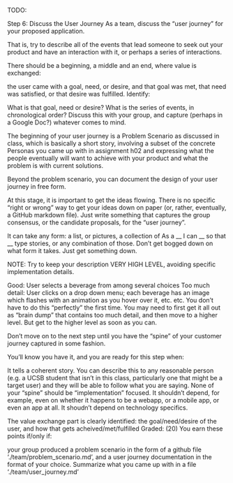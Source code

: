 TODO:

Step 6: Discuss the User Journey
As a team, discuss the “user journey” for your proposed application.

That is, try to describe all of the events that lead someone to seek out your product and have an interaction with it, or perhaps a series of interactions.

There should be a beginning, a middle and an end, where value is exchanged:

the user came with a goal, need, or desire, and
that goal was met, that need was satisfied, or that desire was fulfilled.
Identify:

What is that goal, need or desire?
What is the series of events, in chronological order?
Discuss this with your group, and capture (perhaps in a Google Doc?) whatever comes to mind.

The beginning of your user journey is a Problem Scenario as discussed in class, which is basically a short story, involving a subset of the concrete Personas you came up with in assignment h02 and expressing what the people eventually will want to achieve with your product and what the problem is with current solutions.

Beyond the problem scenario, you can document the design of your user journey in free form.

At this stage, it is important to get the ideas flowing. There is no specific “right or wrong” way to get your ideas down on paper (or, rather, eventually, a GitHub markdown file). Just write something that captures the group consensus, or the candidate proposals, for the “user journey”.

It can take any form: a list, or pictures, a collection of As a __ I can __ so that __ type stories, or any combination of those. Don’t get bogged down on what form it takes. Just get something down.

NOTE: Try to keep your description VERY HIGH LEVEL, avoiding specific implementation details.

Good: User selects a beverage from among several choices
Too much detail: User clicks on a drop down menu; each beverage has an image which flashes with an animation as you hover over it, etc. etc.
You don’t have to do this “perfectly” the first time. You may need to first get it all out as “brain dump” that contains too much detail, and then move to a higher level. But get to the higher level as soon as you can.

Don’t move on to the next step until you have the “spine” of your customer journey captured in some fashion.

You’ll know you have it, and you are ready for this step when:

It tells a coherent story. You can describe this to any reasonable person (e.g. a UCSB student that isn’t in this class, particularly one that might be a target user) and they will be able to follow what you are saying.
None of your “spine” should be “implementation” focused. It shouldn’t depend, for example, even on whether it happens to be a webapp, or a mobile app, or even an app at all. It shoudn’t depend on technology specifics.

The value exchange part is clearly identified: the goal/need/desire of the user, and how that gets acheived/met/fulfilled
Graded: (20) You earn these points if/only if:

your group produced a problem scenario in the form of a github file ‘./team/problem_scenario.md’, and
a user journey documentation in the format of your choice. Summarize what you came up with in a file ‘./team/user_journey.md’
